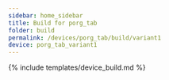 ```yaml
---
sidebar: home_sidebar
title: Build for porg_tab
folder: build
permalink: /devices/porg_tab/build/variant1
device: porg_tab_variant1
---
```

{% include templates/device_build.md %}
